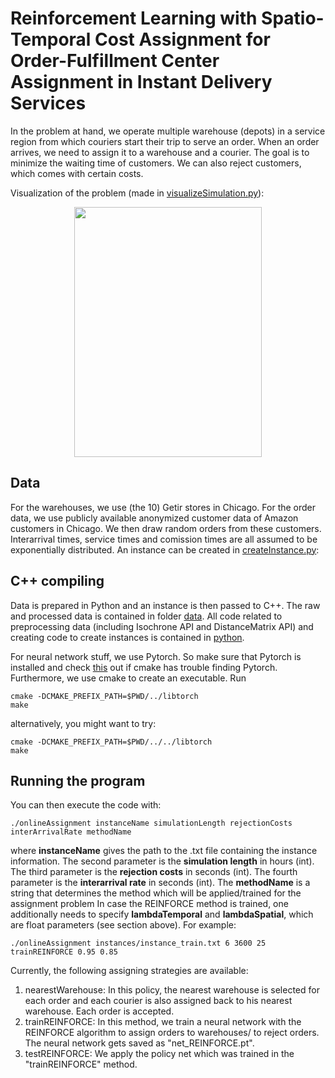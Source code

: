 # Reinforcement Learning with Spatio-Temporal Cost Assignment for Order-Fulfillment Center Assignment in Instant Delivery Services

In the problem at hand, we operate multiple warehouse (depots) in a service region from which couriers start their trip to serve an order. When an order arrives, we need to assign it to a warehouse and a courier. The goal is to minimize the waiting time of customers. We can also reject customers, which comes with certain costs.

Visualization of the problem (made in [visualizeSimulation.py](python/visualizeSimulation.py)):

<p align="center">
<img src="animation_REINFORCE.gif" width="300" height="400" align="center">
</p>


## Data
For the warehouses, we use (the 10) Getir stores in Chicago. For the order data, we use publicly available anonymized customer data of Amazon customers in Chicago. We then draw random orders from these customers. Interarrival times, service times and comission times are all assumed to be exponentially distributed. An instance can be created in [createInstance.py](python/createInstance.py):


## C++ compiling 
Data is prepared in Python and an instance is then passed to C++. The raw and processed data is contained in folder [data](data). All code related to preprocessing data (including Isochrone API and DistanceMatrix API) and creating code to create instances is contained in [python](python).

For neural network stuff, we use Pytorch. So make sure that Pytorch is installed and check [this](https://github.com/pytorch/pytorch/issues/12449) out if cmake has trouble finding Pytorch. Furthermore, we use cmake to create an executable. Run 

```
cmake -DCMAKE_PREFIX_PATH=$PWD/../libtorch
make
```
alternatively, you might want to try:

```
cmake -DCMAKE_PREFIX_PATH=$PWD/../../libtorch
make
```

## Running the program

You can then execute the code with:

```
./onlineAssignment instanceName simulationLength rejectionCosts interArrivalRate methodName
```

where **instanceName** gives the path to the .txt file containing the instance information. The second parameter is the **simulation length** in hours (int). The third parameter is the **rejection costs** in seconds (int). The fourth parameter is the **interarrival rate** in seconds (int). The **methodName** is a string that determines the method which will be applied/trained for the assignment problem In case the REINFORCE method is trained, one additionally needs to specify  **lambdaTemporal** and **lambdaSpatial**, which are float parameters (see section above). For example:

```
./onlineAssignment instances/instance_train.txt 6 3600 25 trainREINFORCE 0.95 0.85
```

Currently, the following assigning strategies are available:
1. nearestWarehouse: In this policy, the nearest warehouse is selected for each order and each courier is also assigned back to his nearest warehouse. Each order is accepted.
2. trainREINFORCE: In this method, we train a neural network with the REINFORCE algorithm to assign orders to warehouses/ to reject orders. The neural network gets saved as "net_REINFORCE.pt".
3. testREINFORCE: We apply the policy net which was trained in the "trainREINFORCE" method.

